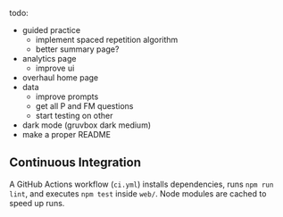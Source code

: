 todo:
- guided practice
    - implement spaced repetition algorithm
    - better summary page?
- analytics page
    - improve ui
- overhaul home page
- data
    - improve prompts
    - get all P and FM questions
    - start testing on other
- dark mode (gruvbox dark medium)
- make a proper README
## Continuous Integration

A GitHub Actions workflow (`ci.yml`) installs dependencies, runs `npm run lint`, and executes `npm test` inside `web/`. Node modules are cached to speed up runs.
